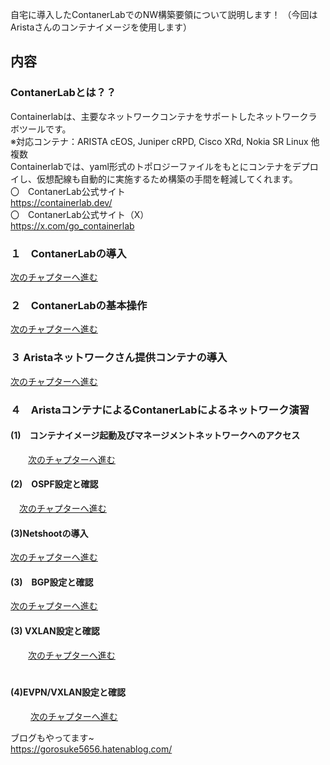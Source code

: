 自宅に導入したContanerLabでのNW構築要領について説明します！
（今回はAristaさんのコンテナイメージを使用します）<br>

## 内容<br>

### ContanerLabとは？？<br>
Containerlabは、主要なネットワークコンテナをサポートしたネットワークラボツールです。<br>
 ※対応コンテナ：ARISTA cEOS, Juniper cRPD, Cisco XRd, Nokia SR Linux 他複数<br>
  Containerlabでは、yaml形式のトポロジーファイルをもとにコンテナをデプロイし、仮想配線も自動的に実施するため構築の手間を軽減してくれます。<br>
  〇　ContanerLab公式サイト<br>
  https://containerlab.dev/<br>
  〇　ContanerLab公式サイト（X）<br>
  https://x.com/go_containerlab<br>
       
### １　ContanerLabの導入<br>
[次のチャプターへ進む](./introduction-1.md) <br>

### ２　ContanerLabの基本操作<br>
[次のチャプターへ進む](./ContanerLab-basic-operation.md) <br>

### ３ Aristaネットワークさん提供コンテナの導入<br>
[次のチャプターへ進む](./Arista-container-introduction.md) <br>

### ４　AristaコンテナによるContanerLabによるネットワーク演習<br>
#### (1)　コンテナイメージ起動及びマネージメントネットワークへのアクセス
　　[次のチャプターへ進む](./exercises-1.md) <br>

#### (2)　OSPF設定と確認
  　[次のチャプターへ進む](./ospf.md) <br>

#### (3)Netshootの導入<br>
[次のチャプターへ進む](./introduction-Netshoot.md) <br>

#### (3)　BGP設定と確認
   [次のチャプターへ進む](./BGP.md) <br>

#### (3) VXLAN設定と確認
　　[次のチャプターへ進む](./VXLAN-1.md) <br>　　

#### (4)EVPN/VXLAN設定と確認
　  　[次のチャプターへ進む](./EVPN－VXLAN.md) <br>

ブログもやってます~<br>
https://gorosuke5656.hatenablog.com/
